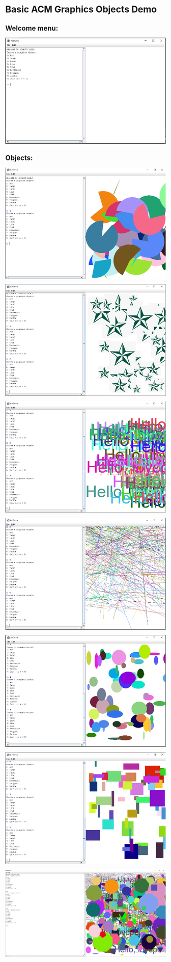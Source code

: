 # Basic ACM Graphics Objects Demo

## Welcome menu:

![](https://github.com/melvincabatuan/GraphicsObjectsDemo/blob/master/screenshots/out1.PNG)

## Objects:

![](https://github.com/melvincabatuan/GraphicsObjectsDemo/blob/master/screenshots/out2.PNG)

![](https://github.com/melvincabatuan/GraphicsObjectsDemo/blob/master/screenshots/out3.PNG)

![](https://github.com/melvincabatuan/GraphicsObjectsDemo/blob/master/screenshots/out4.PNG)

![](https://github.com/melvincabatuan/GraphicsObjectsDemo/blob/master/screenshots/out5.PNG)

![](https://github.com/melvincabatuan/GraphicsObjectsDemo/blob/master/screenshots/out6.PNG)

![](https://github.com/melvincabatuan/GraphicsObjectsDemo/blob/master/screenshots/out7.PNG)

![](https://github.com/melvincabatuan/GraphicsObjectsDemo/blob/master/screenshots/out8.PNG)
